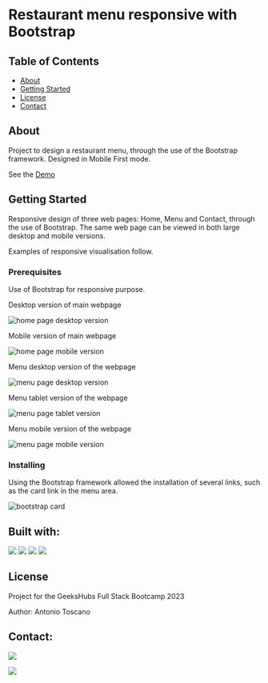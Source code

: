 # Restaurant menu responsive with Bootstrap

## Table of Contents

- [About](#about)
- [Getting Started](#getting_started)
- [License](#usage)
- [Contact](#contact)

## About <a name = "about"></a>

Project to design a restaurant menu, through the use of the Bootstrap framework. Designed in Mobile First mode.

See the <a href="https://a-toscan.github.io/Menu-Restaurant_Bootstrap/" target="_blank">Demo</a>

## Getting Started <a name = "getting_started"></a>

Responsive design of three web pages: Home, Menu and Contact, through the use of Bootstrap. The same web page can be viewed in both large desktop and mobile versions.

Examples of responsive visualisation follow.

### Prerequisites

Use of Bootstrap for responsive purpose.

Desktop version of main webpage

<img src="/screenshot/homewebpage.JPG" alt="home page desktop version">

Mobile version of main webpage

<img src="/screenshot/homemobileversion.JPG" alt="home page mobile version">

Menu desktop version of the webpage

<img src="/screenshot/menu-webpageversion.JPG" alt="menu page desktop version">

Menu tablet version of the webpage

<img src="/screenshot/menu-tabletversion.JPG" alt="menu page tablet version">

Menu mobile version of the webpage

<img src="/screenshot/menu-mobileversion.JPG" alt="menu page mobile version">

### Installing

Using the Bootstrap framework allowed the installation of several links, such as the card link in the menu area.

<img src="/screenshot/card.JPG" alt="bootstrap card">

## Built with:

<img src="https://img.shields.io/badge/HTML5-E34F26?style=for-the-badge&logo=html5&logoColor=white">

<img src="https://img.shields.io/badge/CSS3-1572B6?style=for-the-badge&logo=css3&logoColor=white">

<img src="https://img.shields.io/badge/Bootstrap-563D7C?style=for-the-badge&logo=bootstrap&logoColor=white">

<img src="https://img.shields.io/badge/JavaScript-323330?style=for-the-badge&logo=javascript&logoColor=F7DF1E">

## License <a name = "usage"></a>

Project for the GeeksHubs Full Stack Bootcamp 2023

Author: Antonio Toscano

## Contact:

<a href = "mailto:eltoscan@gmail.com"><img src="https://img.shields.io/badge/Gmail-C6362C?style=for-the-badge&logo=gmail&logoColor=white" target="_blank"></a>

<a href="https://www.linkedin.com/in/antonio-toscano-hd/" target="_blank"><img src="https://img.shields.io/badge/-LinkedIn-%230077B5?style=for-the-badge&logo=linkedin&logoColor=white" target="_blank"></a>
